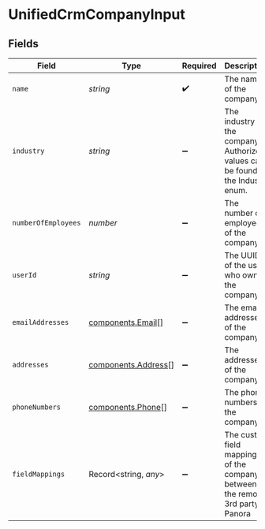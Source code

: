 # UnifiedCrmCompanyInput


## Fields

| Field                                                                             | Type                                                                              | Required                                                                          | Description                                                                       |
| --------------------------------------------------------------------------------- | --------------------------------------------------------------------------------- | --------------------------------------------------------------------------------- | --------------------------------------------------------------------------------- |
| `name`                                                                            | *string*                                                                          | :heavy_check_mark:                                                                | The name of the company                                                           |
| `industry`                                                                        | *string*                                                                          | :heavy_minus_sign:                                                                | The industry of the company. Authorized values can be found in the Industry enum. |
| `numberOfEmployees`                                                               | *number*                                                                          | :heavy_minus_sign:                                                                | The number of employees of the company                                            |
| `userId`                                                                          | *string*                                                                          | :heavy_minus_sign:                                                                | The UUID of the user who owns the company                                         |
| `emailAddresses`                                                                  | [components.Email](../../models/components/email.md)[]                            | :heavy_minus_sign:                                                                | The email addresses of the company                                                |
| `addresses`                                                                       | [components.Address](../../models/components/address.md)[]                        | :heavy_minus_sign:                                                                | The addresses of the company                                                      |
| `phoneNumbers`                                                                    | [components.Phone](../../models/components/phone.md)[]                            | :heavy_minus_sign:                                                                | The phone numbers of the company                                                  |
| `fieldMappings`                                                                   | Record<string, *any*>                                                             | :heavy_minus_sign:                                                                | The custom field mappings of the company between the remote 3rd party & Panora    |
